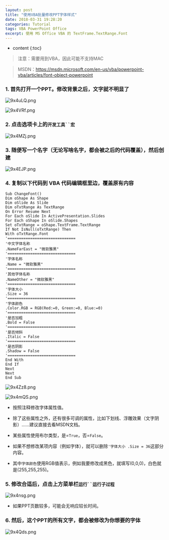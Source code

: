 ```yaml
---
layout: post
title: "使用VBA批量修改PPT字体样式"
date: 2018-03-31 19:28:20
categories: Tutorial
tags: VBA PowerPoint Office
excerpt: 使用 MS Office VBA 的 TextFrame.TextRange.Font
---
```


* content
{:toc}

> 注意：需要用到VBA，因此可能不支持MAC

> MSDN：https://msdn.microsoft.com/en-us/vba/powerpoint-vba/articles/font-object-powerpoint

### 1. 首先打开一个PPT。修改背景之后，文字就不明显了

![9x4uLQ.png](https://s1.ax1x.com/2018/03/31/9x4uLQ.png)

![9x4VRf.png](https://s1.ax1x.com/2018/03/31/9x4VRf.png)

### 2. 点击选项卡上的`开发工具``宏`

![9x4MZj.png](https://s1.ax1x.com/2018/03/31/9x4MZj.png)

### 3. 随便写一个名字（无论写啥名字，都会被之后的代码覆盖），然后创建

![9x4EJP.png](https://s1.ax1x.com/2018/03/31/9x4EJP.png)

### 4. 复制以下代码到 VBA 代码编辑框里边，覆盖原有内容

```visualbasic
Sub ChangeFont()
Dim oShape As Shape
Dim oSlide As Slide
Dim oTxtRange As TextRange
On Error Resume Next
For Each oSlide In ActivePresentation.Slides
For Each oShape In oSlide.Shapes
Set oTxtRange = oShape.TextFrame.TextRange
If Not IsNull(oTxtRange) Then
With oTxtRange.Font
'==============================
'中文字体名称
.NameFarEast = "微软雅黑"
'==============================
'字体名称
.Name = "微软雅黑"
'==============================
'其他字体名称
.NameOther = "微软雅黑"
'==============================
'字体大小
.Size = 36
'==============================
'字体颜色
.Color.RGB = RGB(Red:=0, Green:=0, Blue:=0)
'==============================
'是否加粗
.Bold = False
'==============================
'是否倾斜
.Italic = False
'==============================
'是否阴影
.Shadow = False
'==============================
End With
End If
Next
Next
End Sub
```

![9x4Zz8.png](https://s1.ax1x.com/2018/03/31/9x4Zz8.png)

![9x4mQS.png](https://s1.ax1x.com/2018/03/31/9x4mQS.png)

* 按照注释修改字体属性值。

* 除了这些属性之外，还有很多可调的属性，比如下划线、浮雕效果（文字阴影）……建议直接去看MSDN文档。

* 某些属性使用布尔类型，是=`True`，否=`False`。

* 如果不想修改某项内容（例如字体），就可以删除`'字体大小 .Size = 36`这部分内容。

* 其中`字体颜色`使用RGB值表示，例如我要修改成黑色，就填写(0,0,0)，白色就是(255,255,255)。

### 5. 修改合适后，点击上方菜单栏`运行``运行子过程`

![9x4nsg.png](https://s1.ax1x.com/2018/03/31/9x4nsg.png)

* 如果PPT页数较多，可能会无响应较长时间。

### 6. 然后，这个PPT的所有文字，都会被修改为你想要的字体

![9x4Qds.png](https://s1.ax1x.com/2018/03/31/9x4Qds.png)